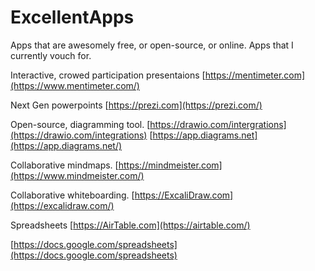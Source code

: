 # ExcellentApps
Apps that are awesomely free, or open-source, or online.
Apps that I currently vouch for.

Interactive, crowed participation presentaions
[https://mentimeter.com](https://www.mentimeter.com/)

Next Gen powerpoints
[https://prezi.com](https://prezi.com/)

Open-source, diagramming tool.
[https://drawio.com/intergrations](https://drawio.com/integrations)
[https://app.diagrams.net](https://app.diagrams.net/)

Collaborative mindmaps.
[https://mindmeister.com](https://www.mindmeister.com/)

Collaborative whiteboarding.
[https://ExcaliDraw.com](https://excalidraw.com/)

Spreadsheets
[https://AirTable.com](https://airtable.com/)

[https://docs.google.com/spreadsheets](https://docs.google.com/spreadsheets)
